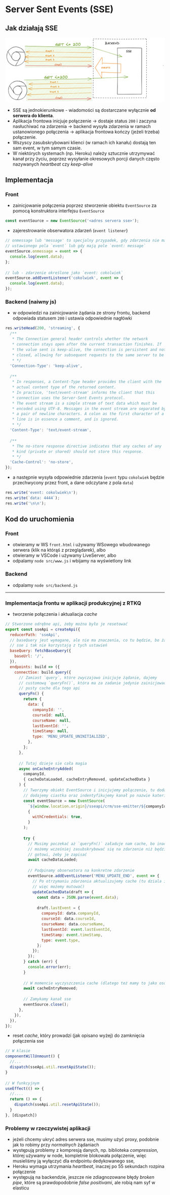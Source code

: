 # Server Sent Events (SSE)

## Jak działają SSE

![zasada działania](/assets/sse.png)

- SSE są jednokierunkowe - wiadomości są dostarczane wyłącznie **od serwera do
  klienta**.
- Aplikacja frontowa inicjuje połączenie -> dostaje status `200` i zaczyna
  nasłuchiwać na zdarzenia -> backend wysyła zdarzenia w ramach ustanowionego
  połączenia -> aplikacja frontowa kończy (jeżeli trzeba) połączenie.
- Wszyscy zasubskrybowani klienci (w ramach ich kanału) dostają ten sam event, w
  tym samym czasie.
- W niektórych systemach (np. Heroku) należy sztucznie utrzymywać kanał przy
  życiu, poprzez wysyłanie okresowych porcji danych często nazywanych
  _heartbeat_ czy _keep-alive_

## Implementacja

### Front

- zainicjowanie połączenia poprzez stworzenie obiektu `EventSource` za pomocą
  konstruktora interfejsu `EventSource`

```javascript
const eventSource = new EventSource('<adres servera sse>');
```

- zajerestrowanie obserwatora zdarzeń (`event listener`)

```javascript
// onmessage lub 'message' to specjalny przypadek, gdy zdarzenia nie mają
// ustawionego pola `event` lub gdy mają pole `event: message`
eventSource.onmessage = event => {
  console.log(event.data);
};

// lub - zdarzenie określone jako `event: cokolwiek`
eventSource.addEventListener('cokolwiek', event => {
  console.log(event.data);
});
```

### Backend (naiwny js)

- w odpowiedzi na zainicjowanie żądania ze strony frontu, backend odpowiada
  statusem `200` i ustawia odpowiednie nagłówki

```javascript
res.writeHead(200, 'streaming', {
  /**
   * The Connection general header controls whether the network
   * connection stays open after the current transaction finishes. If
   * the value sent is keep-alive, the connection is persistent and not
   * closed, allowing for subsequent requests to the same server to be done.
   * */
  'Connection-Type': 'keep-alive',

  /**
   * In responses, a Content-Type header provides the client with the
   * actual content type of the returned content.
   * In practice, 'text/event-stream' informs the client that this
   * connection uses the Server-Sent Events protocol.
   * The event stream is a simple stream of text data which must be
   * encoded using UTF-8. Messages in the event stream are separated by
   * a pair of newline characters. A colon as the first character of a
   * line is in essence a comment, and is ignored.
   * */
  'Content-Type': 'text/event-stream',

  /**
   * The no-store response directive indicates that any caches of any
   * kind (private or shared) should not store this response.
   * */
  'Cache-Control': 'no-store',
});
```

- a następnie wysyła odpowiednie zdarzenia (`event` typu `cokolwiek` będzie
  przechwycony przez front, a dane odczytane z pola `data`)

```javascript
res.write('event: cokolwiek\n');
res.write(`data: 4444`);
res.write('\n\n');
```

## Kod do uruchomienia

### Front

- otwieramy w WS `front.html` i używamy WSowego wbudowanego serwera (klik na
  którąś z przeglądarek), albo
- otwieramy w VSCode i używamy LiveServer, albo
- odpalamy `node src/www.js` i wbijamy na wyświetlony link

### Backend

- odpalamy `node src/backend.js`

---

### Implementacja frontu w aplikacji produkcyjnej z RTKQ

- tworzenie połączenia i aktualiacja _cache_

```javascript
// Stworzone odrębne api, żeby można było je resetować
export const sseApi = createApi({
  reducerPath: 'sseApi',
  // baseQuery jest wymagane, ale nie ma znaczenia, co tu będzie, bo żądania
  // sse i tak nie korzystają z tych ustawień
  baseQuery: fetchBaseQuery({
    baseUrl: '/',
  }),
  endpoints: build => ({
    connectSse: build.query({
      // Zamiast `query`, które zwyczajowo inicjuje żądanie, dajemy
      // customową `queryFn()`, która ma za zadanie jedynie zainicjować
      // pusty cache dla tego api
      queryFn() {
        return {
          data: {
            companyId: '',
            courseId: null,
            courseName: null,
            lastEventId: '',
            timeStamp: null,
            type: 'MENU_UPDATE_UNINITIALIZED',
          },
        };
      },

      // Tutaj dzieje sie cała magia
      async onCacheEntryAdded(
        companyId,
        { cacheDataLoaded, cacheEntryRemoved, updateCachedData }
      ) {
        // Tworzymy obiekt EventSource i inicjujemy połączenie, tu dodatkowo
        // dodajemy ciastka oraz indentyfikujemy kanał po nazwie kateringu
        const eventSource = new EventSource(
          `${window.location.origin}/sseapi/crm/sse-emitter/${companyId}`,
          {
            withCredentials: true,
          }
        );

        try {
          // Musimy poczekać aż `queryFn()` załaduje nam cache, bo inaczej
          // możemy wcześniej zasubskrybować się na zdarzenie niż będziemy
          // gotowi, żeby je zapisać
          await cacheDataLoaded;

          // Podpinamy obserwatora na konkretne zdarzenie
          eventSource.addEventListener('MENU_UPDATE_END', event => {
            // Po otrzymaniu zdarzenia aktualizujemy cache (tu dziala immer,
            // więc możemy mutować)
            updateCachedData(draft => {
              const data = JSON.parse(event.data);

              draft.lastEvent = {
                companyId: data.companyId,
                courseId: data.courseId,
                courseName: data.courseName,
                lastEventId: event.lastEventId,
                timeStamp: event.timeStamp,
                type: event.type,
              };
            });
          });
        } catch (err) {
          console.error(err);
        }

        // W momencie wyczyszczenia cache (dlatego też mamy to jako osobne api)
        await cacheEntryRemoved;

        // Zamykamy kanał sse
        eventSource.close();
      },
    }),
  }),
});
```

- reset _cache_, który prowadzi (jak opisano wyżej) do zamknięcia połączenia sse

```javascript
// W klasie
componentWillUnmount() {
  //...
  dispatch(sseApi.util.resetApiState());
}

// W funkcyjnym
useEffect(() => {
  //....
  return () => {
    dispatch(sseApi.util.resetApiState());
  }
}, [dispatch])
```

### Problemy w rzeczywistej aplikacji

- jeżeli chcemy ukryć adres serwera sse, musimy użyć proxy, podobnie jak to
  robimy przy _normalnych_ żądaniach
- występują problemy z kompresją danych, np. biblioteka _compression_, której
  używamy w node, kompletnie blokowała połączenie, więc musieliśmy ją wyłączyć
  dla endpointu dedykowanego sse,
- Heroku wymaga utrzymania _heartbeat_, inaczej po 55 sekundach rozpina
  połączenie
- występują na backendzie, jeszcze nie zdiagnozowane błędy _broken pipe_, które
  są prawdopodobnie _false positivami_, ale robią nam syf w elasticu
